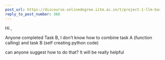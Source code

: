```yaml
---
post_url: https://discourse.onlinedegree.iitm.ac.in/t/project-1-llm-based-automation-agent-discussion-thread-tds-jan-2025/164277/367
reply_to_post_number: 366
---
```

Hi ,

Anyone completed Task B, I don’t know how to combine task A (function calling) and task B (self creating python code)

can anyone suggest how to do that? It will be really helpful